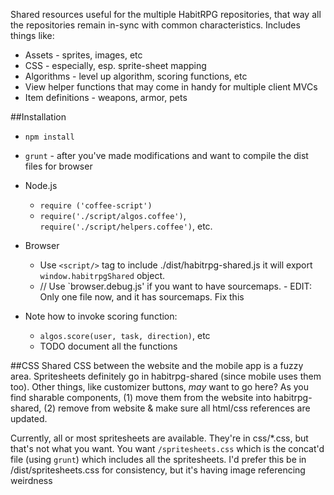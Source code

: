 Shared resources useful for the multiple HabitRPG repositories, that way all the repositories remain in-sync with common characteristics. Includes things like:
 * Assets - sprites, images, etc
 * CSS - especially, esp. sprite-sheet mapping
 * Algorithms - level up algorithm, scoring functions, etc
 * View helper functions that may come in handy for multiple client MVCs
 * Item definitions - weapons, armor, pets 

##Installation
* `npm install`
* `grunt` - after you've made modifications and want to compile the dist files for browser

* Node.js
    * `require ('coffee-script')`
    * `require('./script/algos.coffee')`, `require('./script/helpers.coffee')`, etc.
* Browser
    * Use `<script/>` tag to include ./dist/habitrpg-shared.js it will export `window.habitrpgShared` object.
    * // Use `browser.debug.js' if you want to have sourcemaps. - EDIT: Only one file now, and it has sourcemaps. Fix this

* Note how to invoke scoring function:
  * `algos.score(user, task, direction)`, etc
  * TODO document all the functions

##CSS
Shared CSS between the website and the mobile app is a fuzzy area. Spritesheets definitely go in habitrpg-shared (since mobile
uses them too). Other things, like customizer buttons, *may* want to go here? As you find sharable components, (1) move them
from the website into habitrpg-shared, (2) remove from website & make sure all html/css references are updated.

Currently, all or most spritesheets are available. They're in css/*.css, but that's not what you want. You want `/spritesheets.css`
which is the concat'd file (using `grunt`) which includes all the spritesheets. I'd prefer this be in /dist/spritesheets.css
for consistency, but it's having image referencing weirdness
